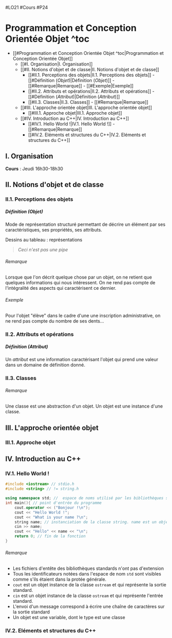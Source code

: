#LO21 #Cours #P24
# Programmation et Conception Orientée Objet ^toc

- [[#Programmation et Conception Orientée Objet ^toc|Programmation et Conception Orientée Objet]]
	- [[#I. Organisation|I. Organisation]]
	- [[#II. Notions d'objet et de classe|II. Notions d'objet et de classe]]
		- [[#II.1. Perceptions des objets|II.1. Perceptions des objets]]
				- [[#Définition (*Objet*)|Définition (*Objet*)]]
					- [[#Remarque|Remarque]]
					- [[#Exemple|Exemple]]
		- [[#II.2. Attributs et opérations|II.2. Attributs et opérations]]
				- [[#Définition (*Attribut*)|Définition (*Attribut*)]]
		- [[#II.3. Classes|II.3. Classes]]
					- [[#Remarque|Remarque]]
	- [[#III. L'approche orientée objet|III. L'approche orientée objet]]
		- [[#III.1. Approche objet|III.1. Approche objet]]
	- [[#IV. Introduction au C++|IV. Introduction au C++]]
		- [[#IV.1. Hello World !|IV.1. Hello World !]]
					- [[#Remarque|Remarque]]
		- [[#IV.2. Eléments et structures du C++|IV.2. Eléments et structures du C++]]

## I. Organisation

**Cours** : Jeudi 16h30-18h30

## II. Notions d'objet et de classe

### II.1. Perceptions des objets

##### Définition (*Objet*)
Mode de représentation structuré permettant de décrire un élément par ses caractéristiques, ses propriétés, ses attributs.

Dessins au tableau : représentations
> *Ceci n'est pas une pipe*

###### Remarque
Lorsque que l'on décrit quelque chose par un objet, on ne retient que quelques informations qui nous intéressent. On ne rend pas compte de l'intégralité des aspects qui caractérisent ce dernier.

###### Exemple
Pour l'objet "élève" dans le cadre d'une une inscription administrative, on ne rend pas compte du nombre de ses dents...

### II.2. Attributs et opérations

##### Définition (*Attribut*)
Un *attribut* est une information caractérisant l'objet qui prend une valeur dans un domaine de définition donné.

### II.3. Classes

###### Remarque
Une classe est une abstraction d'un objet. Un objet est une instance d'une classe.

## III. L'approche orientée objet

### III.1. Approche objet

## IV. Introduction au C++

### IV.1. Hello World !

```cpp
#include <iostream> // stdio.h
#include <string> // != string.h

using namespace std; //  espace de noms utilisé par les bibliothèques standard
int main(){ // point d'entrée du programme
	cout.operator << ("Bonjour !\n");
	cout << "Hello World !";
	cout << "What is your name ?\n";
	string name; // instanciation de la classe string. name est un objet de la classe stream, ie une chaîne de caractères
	cin >> name;
	cout << "Hello" << name << "\n";
	return 0; // fin de la fonction
}
```

###### Remarque
- Les fichiers d'entête des bibliothèques standards n'ont pas d'extension
- Tous les identificateurs notées dans l'espace de nom `std` sont visibles comme s'ils étaient dans la protée générale.
- `cout` est un objet instance de la classe `ostream` et qui représente la sortie standard.
- `cin` est un objet instance de la classe `ostream` et qui représente l'entrée standard.
- L'envoi d'un message correspond à écrire une chaîne de caractères sur la sortie standard
- Un objet est une variable, dont le type est une classe

### IV.2. Eléments et structures du C++


